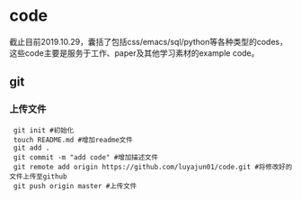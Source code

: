 # code

截止目前2019.10.29，囊括了包括css/emacs/sql/python等各种类型的codes，这些code主要是服务于工作、paper及其他学习素材的example code。

## git
### 上传文件
 ```
  git init #初始化
  touch README.md #增加readme文件
  git add . 
  git commit -m "add code" #增加描述文件
  git remote add origin https://github.com/luyajun01/code.git #将修改好的文件上传至github 
  git push origin master #上传文件

```
